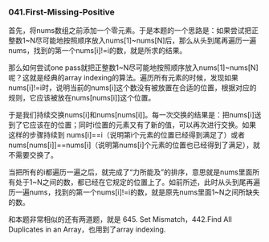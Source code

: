 ### 041.First-Missing-Positive

首先，将nums数组之前添加一个零元素。于是本题的一个思路是：如果尝试把正整数1~N尽可能地按照顺序放入nums[1]~nums[N]后，那么从头到尾再遍历一遍nums，找到的第一个nums[i]!=i的数，就是所求的结果。 

那么如何尝试one pass就把正整数1~N尽可能地按照顺序放入nums[1]~nums[N]呢？这就是经典的array indexing的算法。遍历所有元素的时候，发现如果nums[i]!=i时，说明当前的nums[i]这个数没有被放置在合适的位置，根据对应的规则，它应该被放在nums[nums[i]]这个位置。

于是我们持续交换nums[i]和nums[nums[i]]。每一次交换的结果是：把nums[i]送到了它应该在的位置；同时i位置的元素又有了新的值，可以再次进行交换。如果这样的步骤持续到 nums[i]==i（说明第i个元素的位置已经得到满足了）或者nums[nums[i]]==nums[i]（说明第nums[i]个元素的位置也已经得到了满足），就不需要交换了。

当把所有的i都遍历一遍之后，就完成了“力所能及”的排序，意思就是nums里面所有处于1\~N之间的数，都已经在它规定的位置上了。如前所述，此时从头到尾再遍历一遍nums，找到的第一个nums[i]!=i的数，就是原先nums里面1~N之间所缺失的数。 

和本题非常相似的还有两道题，就是 645. Set Mismatch，442.Find All Duplicates in an Array，也用到了array indexing.
